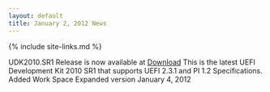 ```yaml
---
layout: default
title: January 2, 2012 News
---
```

{% include site-links.md %}

UDK2010.SR1 Release is now available at [Download]({{wiki}}/UDK2010) This is the latest UEFI Development Kit 2010 SR1 that supports UEFI 2.3.1 and PI 1.2 Specifications.  Added Work Space Expanded version January 4, 2012